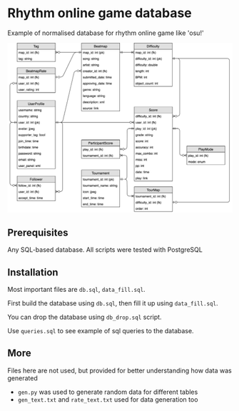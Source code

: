 # Rhythm online game database
Example of normalised database for rhythm online game like 'osu!'

![database scheme image](./rhythm_game_scheme.png)

## Prerequisites

Any SQL-based database. All scripts were tested with PostgreSQL

## Installation

Most important files are `db.sql`, `data_fill.sql`.

First build the database using `db.sql`, then fill it up using `data_fill.sql`.

You can drop the database using `db_drop.sql` script.

Use `queries.sql` to see example of sql queries to the database.

## More

Files here are not used, but provided for better understanding how data was generated

- `gen.py` was used to generate random data for different tables
- `gen_text.txt` and `rate_text.txt` used for data generation too


